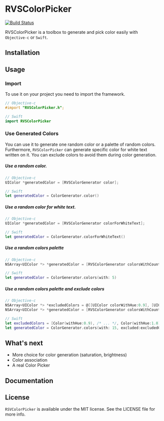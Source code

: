 # RVSColorPicker

[![Build Status](https://travis-ci.org/paulemmanuel-garcia/RSVColorPicker.svg?branch=master)](https://travis-ci.org/paulemmanuel-garcia/RSVColorPicker)

RVSColorPicker is a toolbox to generate and pick color easily with `Objective-c` or `Swift`.

## Installation


## Usage

### Import
To use it on your project you need to import the framework.

```objective-c
// Objective-c
#import "RVSColorPicker.h";
```
```swift
// Swift
import RVSColorPicker
```

### Use Generated Colors

You can use it to generate one random color or a palette of random colors. Furthermore, `RVSColorPicker` can generate specific color for white text written on it. You can exclude colors to avoid them during color generation.

##### Use a random color.

```objective-c
// Objective-c
UIColor *generatedColor = [RVSColorGenerator color];
```
```swift
// Swift
let generatedColor = ColorGenerator.color()
```

##### Use a random color for white text.  

```objective-c
// Objective-c
UIColor *generatedColor = [RVSColorGenerator colorForWhiteText];
```
```swift
// Swift
let generatedColor = ColorGenerator.colorForWhiteText()
```

##### Use a random colors palette
```objective-c
// Objective-c
NSArray<UIColor *> *generatedColor = [RVSColorGenerator colorsWithCount:15];
```
```swift
// Swift
let generatedColor = ColorGenerator.colors(with: 5)
```

##### Use a random colors palette and exclude colors
```objective-c
// Objective-c
NSArray<UIColor *> *excludedColors = @[[UIColor colorWithHue:0.9], [UIColor colorWithHue:0.91], /* ... */[UIColor colorWithHue:1]];
NSArray<UIColor *> *generatedColor = [RVSColorGenerator colorsWithCount:15 withExcludedColors:excludedColors];
```
```swift
// Swift
let excludedColors = [Color(withHue:0.9), /* ... */, Color(withHue:1.0)]
let generatedColor = ColorGenerator.colors(with: 15, excluded:excludedColors)
```

## What's next

- More choice for color generation (saturation, brightness)
- Color association
- A real Color Picker

## Documentation

## License

`RSVColorPicker` is available under the MIT license. See the LICENSE file for more info.

